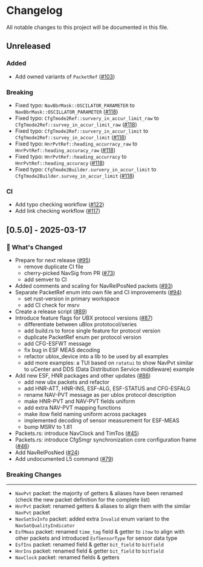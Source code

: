 # Changelog

All notable changes to this project will be documented in this file.

## Unreleased

### Added

- Add owned variants of `PacketRef` ([#103](https://github.com/ublox-rs/ublox/pull/103))

### Breaking

- Fixed typo: `NavBbrMask::OSCILATOR_PARAMETER` to `NavBbrMask::OSCILLATOR_PARAMETER` ([#118](https://github.com/ublox-rs/ublox/pull/118))
- Fixed typo: `CfgTmode2Ref::survery_in_accur_limit_raw` to `CfgTmode2Ref::survey_in_accur_limit_raw` ([#118](https://github.com/ublox-rs/ublox/pull/118))
- Fixed typo: `CfgTmode2Ref::survery_in_accur_limit` to `CfgTmode2Ref::survey_in_accur_limit` ([#118](https://github.com/ublox-rs/ublox/pull/118))
- Fixed typo: `HnrPvtRef::heading_accurracy_raw` to `HnrPvtRef::heading_accuracy_raw` ([#118](https://github.com/ublox-rs/ublox/pull/118))
- Fixed typo: `HnrPvtRef::heading_accurracy` to `HnrPvtRef::heading_accuracy` ([#118](https://github.com/ublox-rs/ublox/pull/118))
- Fixed typo: `CfgTmode2Builder.survery_in_accur_limit` to `CfgTmode2Builder.survey_in_accur_limit` ([#118](https://github.com/ublox-rs/ublox/pull/118))

### CI

- Add typo checking workflow ([#122](https://github.com/ublox-rs/ublox/pull/122))
- Add link checking workflow ([#117](https://github.com/ublox-rs/ublox/pull/117))

## [0.5.0] - 2025-03-17

### 💼 What's Changed

- Prepare for next release ([#95](https://github.com/ublox-rs/ublox/pull/95))
  - remove duplicate CI file
  - cherry-picked NavSig from PR ([#73](https://github.com/ublox-rs/ublox/pull/73))
  - add semver to CI
- Added comments and scaling for NavRelPosNed packets ([#93](https://github.com/ublox-rs/ublox/pull/93))
- Separate PacketRef enum into own file and CI improvements ([#94](https://github.com/ublox-rs/ublox/pull/94))
  - set rust-version in primary workspace
  - add CI check for msrv
- Create a release script ([#89](https://github.com/ublox-rs/ublox/pull/89))
- Introduce feature flags for UBX protocol versions ([#87](https://github.com/ublox-rs/ublox/pull/87))
  - differentiate between uBlox prototocol/series
  - add build.rs to force single feature for protocol version
  - duplicate PacketRef enum per protocol version
  - add CFG-ESFWT message
  - fix bug in ESF MEAS decoding
  - refactor ublox_device into a lib to be used by all examples
  - add more examples: a TUI based on `ratatui` to show NavPvt similar to uCenter and DDS (Data Distribution Service middleware) example
- Add new ESF, HNR packages and other updates  ([#86](https://github.com/ublox-rs/ublox/pull/86))
  - add new ubx packets and refactor
  - add HNR-ATT, HNR-INS, ESF-ALG, ESF-STATUS and CFG-ESFALG
  - rename NAV-PVT message as per ublox protocol description
  - make HNR-PVT and NAV-PVT fields uniform
  - add extra NAV-PVT mapping functions
  - make itow field naming uniform across packages
  - implemented decoding of sensor measurement for ESF-MEAS
  - bump MSRV to 1.81
- Packets.rs: introduce NavClock and TimTos ([#45](https://github.com/ublox-rs/ublox/pull/45))
- Packets.rs: introduce CfgSmgr synchronization core configuration frame ([#46](https://github.com/ublox-rs/ublox/pull/46))
- Add NavRelPosNed ([#24](https://github.com/ublox-rs/ublox/pull/24))
- Add undocumented L5 command ([#79](https://github.com/ublox-rs/ublox/pull/79))

### Breaking Changes

---

 - `NavPvt` packet: the majority of getters & aliases have been renamed (check the new packet definition for the complete list)
 - `HnrPvt` packet: renamed getters & aliases to align them with the similar `NavPvt` packet 
 - `NavSatSvInfo` packet: added extra `Invalid` enum variant to the `NavSatQualityIndicator` 
 - `EsfMeas` packet: renamed `time_tag` field & getter to `itow` to align with other packets and introduced `EsfSensorType` for sensor data type
 - `EsfIns` packet: renamed field & getter `bit_field` to `bitfield`
 - `HnrIns` packet: renamed field & getter `bit_field` to `bitfield`
 - `NavClock` packet: renamed fields & getters


